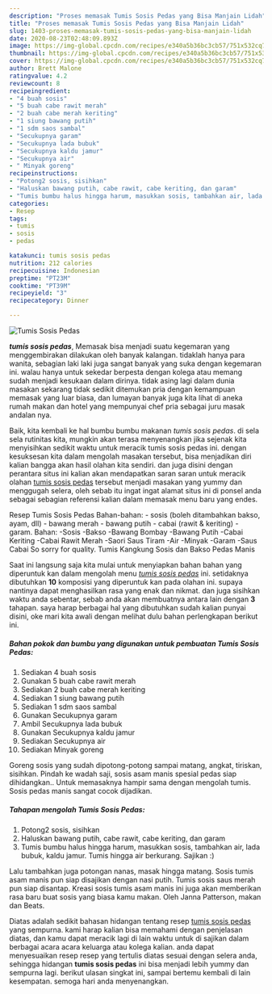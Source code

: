 ```yaml
---
description: "Proses memasak Tumis Sosis Pedas yang Bisa Manjain Lidah"
title: "Proses memasak Tumis Sosis Pedas yang Bisa Manjain Lidah"
slug: 1403-proses-memasak-tumis-sosis-pedas-yang-bisa-manjain-lidah
date: 2020-08-23T02:48:09.893Z
image: https://img-global.cpcdn.com/recipes/e340a5b36bc3cb57/751x532cq70/tumis-sosis-pedas-foto-resep-utama.jpg
thumbnail: https://img-global.cpcdn.com/recipes/e340a5b36bc3cb57/751x532cq70/tumis-sosis-pedas-foto-resep-utama.jpg
cover: https://img-global.cpcdn.com/recipes/e340a5b36bc3cb57/751x532cq70/tumis-sosis-pedas-foto-resep-utama.jpg
author: Brett Malone
ratingvalue: 4.2
reviewcount: 8
recipeingredient:
- "4 buah sosis"
- "5 buah cabe rawit merah"
- "2 buah cabe merah keriting"
- "1 siung bawang putih"
- "1 sdm saos sambal"
- "Secukupnya garam"
- "Secukupnya lada bubuk"
- "Secukupnya kaldu jamur"
- "Secukupnya air"
- " Minyak goreng"
recipeinstructions:
- "Potong2 sosis, sisihkan"
- "Haluskan bawang putih, cabe rawit, cabe keriting, dan garam"
- "Tumis bumbu halus hingga harum, masukkan sosis, tambahkan air, lada bubuk, kaldu jamur. Tumis hingga air berkurang. Sajikan :)"
categories:
- Resep
tags:
- tumis
- sosis
- pedas

katakunci: tumis sosis pedas 
nutrition: 212 calories
recipecuisine: Indonesian
preptime: "PT23M"
cooktime: "PT39M"
recipeyield: "3"
recipecategory: Dinner

---
```



![Tumis Sosis Pedas](https://img-global.cpcdn.com/recipes/e340a5b36bc3cb57/751x532cq70/tumis-sosis-pedas-foto-resep-utama.jpg)

<b><i>tumis sosis pedas</i></b>, Memasak bisa menjadi suatu kegemaran yang menggembirakan dilakukan oleh banyak kalangan. tidaklah hanya para wanita, sebagian laki laki juga sangat banyak yang suka dengan kegemaran ini. walau hanya untuk sekedar berpesta dengan kolega atau memang sudah menjadi kesukaan dalam dirinya. tidak asing lagi dalam dunia masakan sekarang tidak sedikit ditemukan pria dengan kemampuan memasak yang luar biasa, dan lumayan banyak juga kita lihat di aneka rumah makan dan hotel yang mempunyai chef pria sebagai juru masak andalan nya.

Baik, kita kembali ke hal bumbu bumbu makanan <i>tumis sosis pedas</i>. di sela sela rutinitas kita, mungkin akan terasa menyenangkan jika sejenak kita menyisihkan sedikit waktu untuk meracik tumis sosis pedas ini. dengan kesuksesan kita dalam mengolah masakan tersebut, bisa menjadikan diri kalian bangga akan hasil olahan kita sendiri. dan juga disini dengan perantara situs ini kalian akan mendapatkan saran saran untuk meracik olahan <u>tumis sosis pedas</u> tersebut menjadi masakan yang yummy dan menggugah selera, oleh sebab itu ingat ingat alamat situs ini di ponsel anda sebagai sebagian referensi kalian dalam memasak menu baru yang endes.

Resep Tumis Sosis Pedas Bahan-bahan: - sosis (boleh ditambahkan bakso, ayam, dll) - bawang merah - bawang putih - cabai (rawit &amp; keriting) - garam. Bahan: -Sosis -Bakso -Bawang Bombay -Bawang Putih -Cabai Keriting -Cabai Rawit Merah -Saori Saus Tiram -Air -Minyak -Garam -Saus Cabai So sorry for quality. Tumis Kangkung Sosis dan Bakso Pedas Manis


Saat ini langsung saja kita mulai untuk menyiapkan bahan bahan yang diperuntuk kan dalam mengolah menu <u><i>tumis sosis pedas</i></u> ini. setidaknya dibutuhkan <b>10</b> komposisi yang diperuntuk kan pada olahan ini. supaya nantinya dapat menghasilkan rasa yang enak dan nikmat. dan juga sisihkan waktu anda sebentar, sebab anda akan membuatnya antara lain dengan <b>3</b> tahapan. saya harap berbagai hal yang dibutuhkan sudah kalian punyai disini, oke mari kita awali dengan melihat dulu bahan perlengkapan berikut ini.

<!--inarticleads1-->

##### Bahan pokok dan bumbu yang digunakan untuk pembuatan Tumis Sosis Pedas:

1. Sediakan 4 buah sosis
1. Gunakan 5 buah cabe rawit merah
1. Sediakan 2 buah cabe merah keriting
1. Sediakan 1 siung bawang putih
1. Sediakan 1 sdm saos sambal
1. Gunakan Secukupnya garam
1. Ambil Secukupnya lada bubuk
1. Gunakan Secukupnya kaldu jamur
1. Sediakan Secukupnya air
1. Sediakan  Minyak goreng


Goreng sosis yang sudah dipotong-potong sampai matang, angkat, tiriskan, sisihkan. Pindah ke wadah saji, sosis asam manis spesial pedas siap dihidangkan.. Untuk memasaknya hampir sama dengan mengolah tumis. Sosis pedas manis sangat cocok dijadikan. 

<!--inarticleads2-->

##### Tahapan mengolah Tumis Sosis Pedas:

1. Potong2 sosis, sisihkan
1. Haluskan bawang putih, cabe rawit, cabe keriting, dan garam
1. Tumis bumbu halus hingga harum, masukkan sosis, tambahkan air, lada bubuk, kaldu jamur. Tumis hingga air berkurang. Sajikan :)


Lalu tambahkan juga potongan nanas, masak hingga matang. Sosis tumis asam manis pun siap disajikan dengan nasi putih. Tumis sosis saus merah pun siap disantap. Kreasi sosis tumis asam manis ini juga akan memberikan rasa baru buat sosis yang biasa kamu makan. Oleh Janna Patterson, makan dan Beats. 

Diatas adalah sedikit bahasan hidangan tentang resep <u>tumis sosis pedas</u> yang sempurna. kami harap kalian bisa memahami dengan penjelasan diatas, dan kamu dapat meracik lagi di lain waktu untuk di sajikan dalam berbagai acara acara keluarga atau kolega kalian. anda dapat menyesuaikan resep resep yang tertulis diatas sesuai dengan selera anda, sehingga hidangan <b>tumis sosis pedas</b> ini bisa menjadi lebih yummy dan sempurna lagi. berikut ulasan singkat ini, sampai bertemu kembali di lain kesempatan. semoga hari anda menyenangkan.
